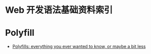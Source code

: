 # Web 开发语法基础资料索引

# Polyfill

- [Polyfills: everything you ever wanted to know, or maybe a bit less](http://6me.us/Yffla1)
